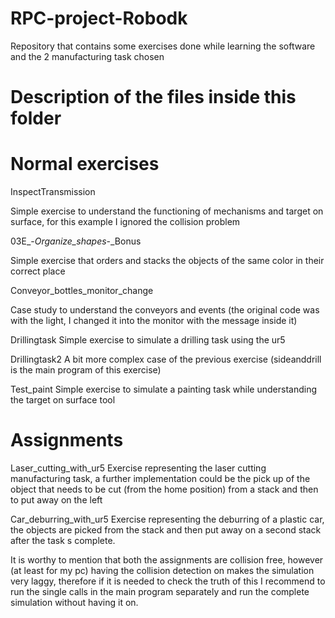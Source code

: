 # RPC-project-Robodk
Repository that contains some exercises done while learning the software and the 2 manufacturing task chosen

# Description of the files inside this folder
  # Normal exercises
  InspectTransmission
  
  Simple exercise to understand the functioning of mechanisms and target on surface, for this example I ignored the collision problem
  
  03E_-_Organize_shapes_-_Bonus
  
  Simple exercise that orders and stacks the objects of the same color in their correct place
  
  Conveyor_bottles_monitor_change
  
  Case study to understand the conveyors and events (the original code was with the light, I changed it into the monitor with the message inside it)
  
  Drillingtask
  Simple exercise to simulate a drilling task using the ur5
  
  Drillingtask2
  A bit more complex case of the previous exercise (sideanddrill is the main program of this exercise)
  
  Test_paint
  Simple exercise to simulate a painting task while understanding the target on surface tool


  # Assignments

  Laser_cutting_with_ur5
  Exercise representing the laser cutting manufacturing task, a further implementation could be the pick up of the object that needs to be cut (from the home position) from a stack
  and then to put away on the left
  
  Car_deburring_with_ur5
  Exercise representing the deburring of a plastic car, the objects are picked from the stack and then put away on a second stack after the task s complete.

It is worthy to mention that both the assignments are collision free, however (at least for my pc) having the collision detection on makes the simulation very 
laggy, therefore if it is needed to check the truth of this I recommend to run the single calls in the main program separately and run the complete simulation without
having it on.
